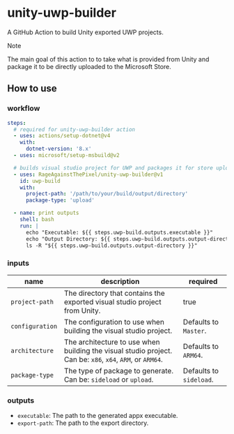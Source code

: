 # unity-uwp-builder

A GitHub Action to build Unity exported UWP projects.

> [!NOTE]
> The main goal of this action to to take what is provided from Unity and package it to be directly uploaded to the Microsoft Store.

## How to use

### workflow

```yaml
steps:
  # required for unity-uwp-builder action
  - uses: actions/setup-dotnet@v4
    with:
      dotnet-version: '8.x'
  - uses: microsoft/setup-msbuild@v2

  # builds visual studio project for UWP and packages it for store upload
  - uses: RageAgainstThePixel/unity-uwp-builder@v1
    id: uwp-build
    with:
      project-path: '/path/to/your/build/output/directory'
      package-type: 'upload'

  - name: print outputs
    shell: bash
    run: |
      echo "Executable: ${{ steps.uwp-build.outputs.executable }}"
      echo "Output Directory: ${{ steps.uwp-build.outputs.output-directory }}"
      ls -R "${{ steps.uwp-build.outputs.output-directory }}"
```

### inputs

| name | description | required |
| ---- | ----------- | -------- |
| `project-path` | The directory that contains the exported visual studio project from Unity. | true |
| `configuration` | The configuration to use when building the visual studio project. | Defaults to `Master`. |
| `architecture` | The architecture to use when building the visual studio project. Can be: `x86`, `x64`, `ARM`, or `ARM64`. | Defaults to `ARM64`. |
| `package-type` | The type of package to generate. Can be: `sideload` or `upload`. | Defaults to `sideload`. |

### outputs

- `executable`: The path to the generated appx executable.
- `export-path`: The path to the export directory.

